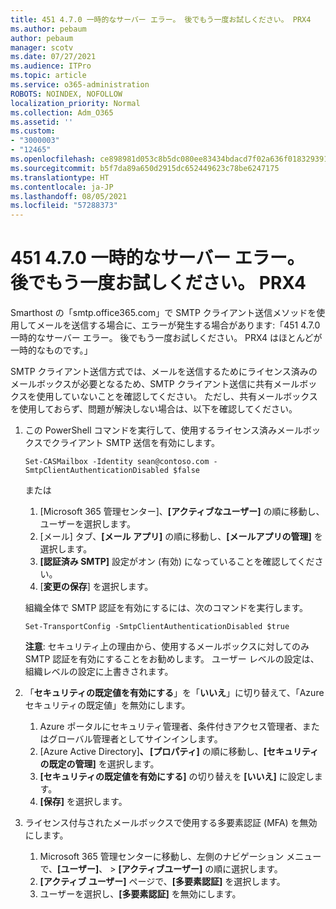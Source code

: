 ```yaml
---
title: 451 4.7.0 一時的なサーバー エラー。 後でもう一度お試しください。 PRX4
ms.author: pebaum
author: pebaum
manager: scotv
ms.date: 07/27/2021
ms.audience: ITPro
ms.topic: article
ms.service: o365-administration
ROBOTS: NOINDEX, NOFOLLOW
localization_priority: Normal
ms.collection: Adm_O365
ms.assetid: ''
ms.custom:
- "3000003"
- "12465"
ms.openlocfilehash: ce898981d053c8b5dc080ee83434bdacd7f02a636f0183293915bacdb48ba4ef
ms.sourcegitcommit: b5f7da89a650d2915dc652449623c78be6247175
ms.translationtype: HT
ms.contentlocale: ja-JP
ms.lasthandoff: 08/05/2021
ms.locfileid: "57288373"
---
```

# <a name="451-470-temporary-server-error-please-try-again-later-prx4"></a>451 4.7.0 一時的なサーバー エラー。 後でもう一度お試しください。 PRX4

Smarthost の「smtp.office365.com」で SMTP クライアント送信メソッドを使用してメールを送信する場合に、エラーが発生する場合があります:「451 4.7.0 一時的なサーバー エラー。 後でもう一度お試しください。 PRX4 はほとんどが一時的なものです。」 

SMTP クライアント送信方式では、メールを送信するためにライセンス済みのメールボックスが必要となるため、SMTP クライアント送信に共有メールボックスを使用していないことを確認してください。 ただし、共有メールボックスを使用しておらず、問題が解決しない場合は、以下を確認してください。

1. この PowerShell コマンドを実行して、使用するライセンス済みメールボックスでクライアント SMTP 送信を有効にします。

    ```Set-CASMailbox -Identity sean@contoso.com -SmtpClientAuthenticationDisabled $false```

    または

    1. [Microsoft 365 管理センター]、**[アクティブなユーザー]** の順に移動し、ユーザーを選択します。
    1. [メール] タブ、**[メール アプリ]** の順に移動し、**[メールアプリの管理]** を選択します。 
    1. **[認証済み SMTP]** 設定がオン (有効) になっていることを確認してください。
    1. [**変更の保存**] を選択します。
    
    組織全体で SMTP 認証を有効にするには、次のコマンドを実行します。

    `Set-TransportConfig -SmtpClientAuthenticationDisabled $true`
 
    **注意**: セキュリティ上の理由から、使用するメールボックスに対してのみ SMTP 認証を有効にすることをお勧めします。 ユーザー レベルの設定は、組織レベルの設定に上書きされます。

2. 「**セキュリティの既定値を有効にする**」を「**いいえ**」に切り替えて、「Azure セキュリティの既定値」を無効にします。

    1. Azure ポータルにセキュリティ管理者、条件付きアクセス管理者、またはグローバル管理者としてサインインします。
    1. [Azure Active Directory]**、 [プロパティ]** の順に移動し、**[セキュリティの既定の管理]** を選択します。
    1. **[セキュリティの既定値を有効にする]** の切り替えを **[いいえ]** に設定します。
    1. **[保存]** を選択します。

3. ライセンス付与されたメールボックスで使用する多要素認証 (MFA) を無効にします。

    1. Microsoft 365 管理センターに移動し、左側のナビゲーション メニューで、**[ユーザー]**、 > **[アクティブユーザー]** の順に選択します。
    1. **[アクティブ ユーザー]** ページで、**[多要素認証]** を選択します。
    1. ユーザーを選択し、**[多要素認証]** を無効にします。

